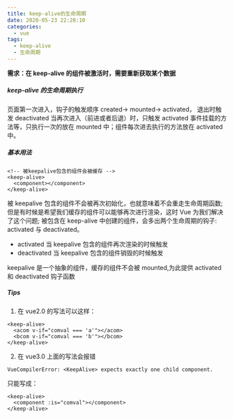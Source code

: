 ```yaml
---
title: keep-alive的生命周期
date: 2020-05-23 22:28:10
categories:
  - vue
tags:
  - keep-alive
  - 生命周期
---
```


**需求：在 keep-alive 的组件被激活时，需要重新获取某个数据**

##### keep-alive 的生命周期执行

页面第一次进入，钩子的触发顺序
created-> mounted-> activated，
退出时触发 deactivated
当再次进入（前进或者后退）时，只触发 activated
事件挂载的方法等，只执行一次的放在 mounted 中；组件每次进去执行的方法放在 activated 中。

<!-- more -->

##### 基本用法

```
<!-- 被keepalive包含的组件会被缓存 -->
<keep-alive>
  <component></component>
</keep-alive>
```

被 keepalive 包含的组件不会被再次初始化，也就意味着不会重走生命周期函数;
但是有时候是希望我们缓存的组件可以能够再次进行渲染，这时 Vue 为我们解决了这个问题;
被包含在 keep-alive 中创建的组件，会多出两个生命周期的钩子: activated 与 deactivated。

- activated
  当 keepalive 包含的组件再次渲染的时候触发
- deactivated
  当 keepalive 包含的组件销毁的时候触发

keepalive 是一个抽象的组件，缓存的组件不会被 mounted,为此提供 activated 和 deactivated 钩子函数

##### Tips

1. 在 vue2.0 的写法可以这样：

```
<keep-alive>
  <acom v-if="comval === 'a'"></acom>
  <bcom v-if="comval === 'b'"></bcom>
</keep-alive>
```

2. 在 vue3.0 上面的写法会报错

```
VueCompilerError: <KeepAlive> expects exactly one child component.
```

只能写成：

```
<keep-alive>
  <component :is="comval"></component>
</keep-alive>
```
